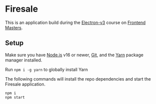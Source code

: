 # Firesale

This is an application build during the [Electron-v3][course] course on [Frontend Masters][fem].

## Setup

Make sure you have [Node.js](https://nodejs.org/) v16 or newer, [Git](https://git-scm.com/), and the [Yarn](https://yarnpkg.com/) package manager installed.

Run `npm i -g yarn` to globally install Yarn

The following commands will install the repo dependencies and start the Firesale application.

```
npm i
npm start
```

[fem]: https://frontendmasters.com
[course]: https://frontendmasters.com/courses/electron-v3/
